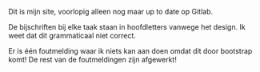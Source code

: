 Dit is mijn site, voorlopig alleen nog maar up to date op Gitlab.

De bijschriften bij elke taak staan in hoofdletters vanwege het design. Ik weet dat dit grammaticaal niet correct.

Er is één foutmelding waar ik niets kan aan doen omdat dit door bootstrap komt! De rest van de foutmeldingen zijn afgewerkt!